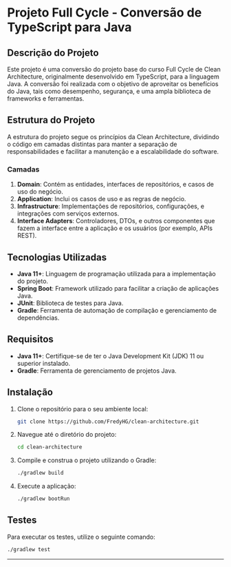 # Projeto Full Cycle - Conversão de TypeScript para Java

## Descrição do Projeto

Este projeto é uma conversão do projeto base do curso Full Cycle de Clean Architecture, originalmente desenvolvido em TypeScript, para a linguagem Java. A conversão foi realizada com o objetivo de aproveitar os benefícios do Java, tais como desempenho, segurança, e uma ampla biblioteca de frameworks e ferramentas.

## Estrutura do Projeto

A estrutura do projeto segue os princípios da Clean Architecture, dividindo o código em camadas distintas para manter a separação de responsabilidades e facilitar a manutenção e a escalabilidade do software.

### Camadas

1. **Domain**: Contém as entidades, interfaces de repositórios, e casos de uso do negócio.
2. **Application**: Inclui os casos de uso e as regras de negócio.
3. **Infrastructure**: Implementações de repositórios, configurações, e integrações com serviços externos.
4. **Interface Adapters**: Controladores, DTOs, e outros componentes que fazem a interface entre a aplicação e os usuários (por exemplo, APIs REST).

## Tecnologias Utilizadas

- **Java 11+**: Linguagem de programação utilizada para a implementação do projeto.
- **Spring Boot**: Framework utilizado para facilitar a criação de aplicações Java.
- **JUnit**: Biblioteca de testes para Java.
- **Gradle**: Ferramenta de automação de compilação e gerenciamento de dependências.

## Requisitos

- **Java 11+**: Certifique-se de ter o Java Development Kit (JDK) 11 ou superior instalado.
- **Gradle**: Ferramenta de gerenciamento de projetos Java.

## Instalação

1. Clone o repositório para o seu ambiente local:
   ```sh
   git clone https://github.com/FredyHG/clean-architecture.git
   ```

2. Navegue até o diretório do projeto:
   ```sh
   cd clean-architecture
   ```

3. Compile e construa o projeto utilizando o Gradle:
   ```sh
   ./gradlew build
   ```

4. Execute a aplicação:
   ```sh
   ./gradlew bootRun
   ```

## Testes

Para executar os testes, utilize o seguinte comando:
```sh
./gradlew test
```

---
